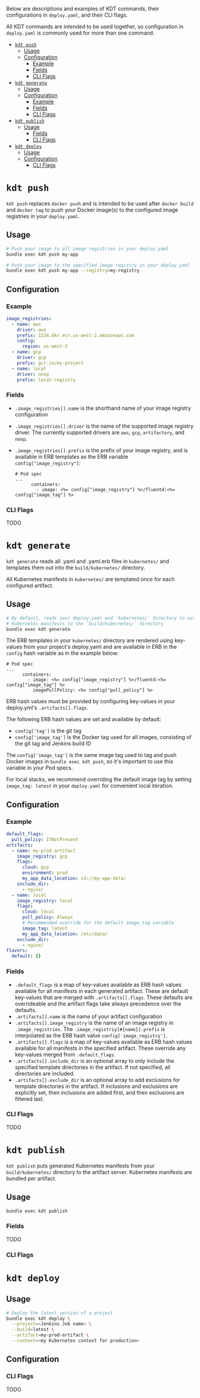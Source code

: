 Below are descriptions and examples of KDT commands, their configurations in
`deploy.yaml`, and their CLI flags.

All KDT commands are intended to be used together, so configuration in
`deploy.yaml` is commonly used for more than one command.

<!-- TOC -->

* [`kdt push`](#kdt-push)
  * [Usage](#usage)
  * [Configuration](#configuration)
    * [Example](#example)
    * [Fields](#fields)
    * [CLI Flags](#cli-flags)
* [`kdt generate`](#kdt-generate)
  * [Usage](#usage-1)
  * [Configuration](#configuration-1)
    * [Example](#example-1)
    * [Fields](#fields-1)
    * [CLI Flags](#cli-flags-1)
* [`kdt publish`](#kdt-publish)
  * [Usage](#usage-2)
    * [Fields](#fields-2)
    * [CLI Flags](#cli-flags-2)
* [`kdt deploy`](#kdt-deploy)
  * [Usage](#usage-3)
  * [Configuration](#configuration-2)
    * [CLI Flags](#cli-flags-3)

<!-- /TOC -->

# `kdt push`

`kdt push` replaces `docker push` and is intended to be used after
`docker build` and `docker tag` to push your Docker image(s) to the
configured image registries in your `deploy.yaml`.

## Usage

```bash
# Push your image to all image registries in your deploy.yaml
bundle exec kdt push my-app

# Push your image to the specified image registry in your deploy.yaml
bundle exec kdt push my-app --registry=my-registry
```

## Configuration

### Example

```yaml
image_registries:
  - name: aws
    driver: aws
    prefix: 1234.dkr.ecr.us-west-2.amazonaws.com
    config:
      region: us-west-2
  - name: gcp
    driver: gcp
    prefix: gcr.io/my-project
  - name: local
    driver: noop
    prefix: local-registry
```

### Fields

* `.image_registries[].name` is the shorthand name of your image registry
  configuration
* `.image_registries[].driver` is the name of the supported image registry
  driver. The currently supported drivers are `aws`, `gcp`, `artifactory`, and `noop`.
* `.image_registries[].prefix` is the prefix of your image registry, and is
  available in ERB templates as the ERB variable `config["image_registry"]`:

  ```erb
  # Pod spec
  ...
        containers:
          - image: <%= config["image_registry"] %>/fluentd:<%= config["image_tag"] %>
  ```

### CLI Flags

TODO

# `kdt generate`

`kdt generate` reads all .yaml and .yaml.erb files in `kubernetes/` and
templates them out into the `build/kubernetes/` directory.

All Kubernetes manifests in `kubernetes/` are templated once for each
configured artifact.

## Usage

```bash
# By default, reads your deploy.yaml and `kubernetes/` directory to output
# Kubernetes manifests to the `build/kubernetes/` directory
bundle exec kdt generate
```

The ERB templates in your `kubernetes/` directory are rendered using
key-values from your project's deploy.yaml and are available
in ERB in the `config` hash variable as in the example below:

```erb
# Pod spec
...
      containers:
        - image: <%= config["image_registry"] %>/fluentd:<%= config["image_tag"] %>
          imagePullPolicy: <%= config["pull_policy"] %>
```

ERB hash values must be provided by configuring key-values in your deploy.yml's
`.artifacts[].flags`.

The following ERB hash values are set and available by default:
* `config['tag']` is the git tag
* `config['image_tag']` is the Docker tag used for all images, consisting of the
  git tag and Jenkins build ID

The `config['image_tag']` is the same image tag used to tag and push
Docker images in `bundle exec kdt push`, so it's important to use this variable
in your Pod specs.

For local stacks, we recommend overriding the default image tag
by setting `image_tag: latest` in your `deploy.yaml` for convenient local
iteration.

## Configuration

### Example

```yaml
default_flags:
  pull_policy: IfNotPresent
artifacts:
  - name: my-prod-artifact
    image_registry: gcp
    flags:
      cloud: gcp
      environment: prod
      my_app_data_location: s3://my-app-data/
    include_dir:
      - nginx/
  - name: local
    image_registry: local
    flags:
      cloud: local
      pull_policy: Always
      # Recommended override for the default image_tag variable
      image_tag: latest
      my_app_data_location: /etc/data/
    exclude_dir:
      - nginx/
flavors:
  default: {}
```

### Fields

* `.default_flags` is a map of key-values available as ERB hash values available
  for all manifests in each generated artifact. These are default key-values
  that are merged with `.artifacts[].flags`. These defaults are
  overrideable and the artifact flags take always precedence over the defaults.
* `.artifacts[].name` is the name of your artifact configuration
* `.artifacts[].image_registry` is the name of an image registry in
  `.image_registries`. The `.image_registriy[#{name}].prefix` is interpolated
  as the ERB hash value `config['image_registry']`.
* `.artifacts[].flags` is a map of key-values available as ERB hash values available
  for all manifests in the specified artifact. These override any key-values
  merged from `.default_flags`.
* `.artifacts[].include_dir` is an optional array to only include the specified
  template directories in the artifact. If not specified, all directories are included.
* `.artifacts[].exclude_dir` is an optional array to add exclusions for template
  directories in the artifact. If inclusions and exclusions are explicitly set,
  then inclusions are added first, and then exclusions are filtered last.

### CLI Flags

TODO

# `kdt publish`

`kdt publish` puts generated Kubernetes manifests from your `build/kubernetes/`
directory to the artifact server. Kubernetes manifests are bundled per artifact.

## Usage

```bash
bundle exec kdt publish
```

### Fields

TODO

### CLI Flags

# `kdt deploy`

## Usage

```bash
# Deploy the latest version of a project
bundle exec kdt deploy \
  --project=<Jenkins Job name> \
  --build=latest \
  --artifact=my-prod-artifact \
  --context=<my Kubernetes context for production>
```

## Configuration

### CLI Flags

TODO

